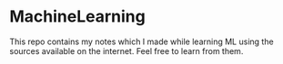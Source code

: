 # MachineLearning
This repo contains my notes which I made while learning ML using the sources available on the internet. Feel free to learn from them.

